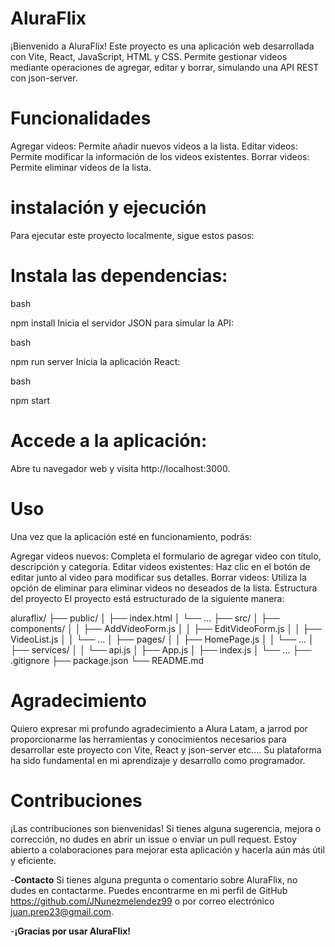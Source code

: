 # AluraFlix
¡Bienvenido a AluraFlix! Este proyecto es una aplicación web desarrollada con Vite, React, JavaScript, HTML y CSS. Permite gestionar videos mediante operaciones de agregar, editar y borrar, simulando una API REST con json-server.

# Funcionalidades
Agregar videos: Permite añadir nuevos videos a la lista.
Editar videos: Permite modificar la información de los videos existentes.
Borrar videos: Permite eliminar videos de la lista.

# instalación y ejecución

Para ejecutar este proyecto localmente, sigue estos pasos:

# Instala las dependencias:

bash

npm install
Inicia el servidor JSON para simular la API:

bash

npm run server
Inicia la aplicación React:

bash

npm start

# Accede a la aplicación:
Abre tu navegador web y visita http://localhost:3000.

# Uso
Una vez que la aplicación esté en funcionamiento, podrás:

Agregar videos nuevos: Completa el formulario de agregar video con título, descripción y categoría.
Editar videos existentes: Haz clic en el botón de editar junto al video para modificar sus detalles.
Borrar videos: Utiliza la opción de eliminar para eliminar videos no deseados de la lista.
Estructura del proyecto
El proyecto está estructurado de la siguiente manera:



aluraflix/
├── public/
│   ├── index.html
│   └── ...
├── src/
│   ├── components/
│   │   ├── AddVideoForm.js
│   │   ├── EditVideoForm.js
│   │   ├── VideoList.js
│   │   └── ...
│   ├── pages/
│   │   ├── HomePage.js
│   │   └── ...
│   ├── services/
│   │   └── api.js
│   ├── App.js
│   ├── index.js
│   └── ...
├── .gitignore
├── package.json
└── README.md 

# Agradecimiento

Quiero expresar mi profundo agradecimiento a Alura Latam, a jarrod por proporcionarme las herramientas y conocimientos necesarios para desarrollar este proyecto con Vite, React y json-server etc.... Su plataforma ha sido fundamental en mi aprendizaje y desarrollo como programador.

# Contribuciones
¡Las contribuciones son bienvenidas! Si tienes alguna sugerencia, mejora o corrección, no dudes en abrir un issue o enviar un pull request. Estoy abierto a colaboraciones para mejorar esta aplicación y hacerla aún más útil y eficiente.

-**Contacto**
Si tienes alguna pregunta o comentario sobre AluraFlix, no dudes en contactarme. Puedes encontrarme en mi perfil de GitHub https://github.com/JNunezmelendez99 o por correo electrónico juan.prep23@gmail.com.

-**¡Gracias por usar AluraFlix!** 